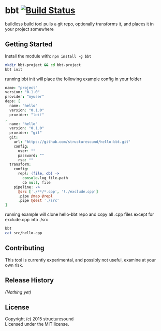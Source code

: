 # bbt [![Build Status](https://secure.travis-ci.org/leif/bbt.png?branch=master)](http://travis-ci.org/leif/bbt)

buildless build tool pulls a git repo, optionally transforms it, and places it in your project somewhere

## Getting Started
Install the module with: `npm install -g bbt`

```bash
mkdir bbt-project && cd bbt-project
bbt init
```
running bbt init will place the following example config in your folder
```coffee
name: "project"
version: "0.1.0"
provider: "myuser"
deps: [
  name: "hello"
  version: "0.1.0"
  provider: "leif"
,
  name: "hello"
  version: "0.1.0"
  provider: "git"
  git:
    url: "https://github.com/structuresound/hello-bbt.git"
    config:
      user: ""
      password: ""
      rsa: ""
  transform:
    config:
      repl: (file, cb) ->
        console.log file.path
        cb null, file
    pipeline: ->
      @src ['./**/*.cpp', '!./exclude.cpp']
      .pipe @map @repl
      .pipe @dest './src'
]
```
running example will clone hello-bbt repo and copy all .cpp files except for exclude.cpp into ./src
```bash
bbt
cat src/hello.cpp
```

## Contributing
This tool is currently experimental, and possibly not useful, examine at your own risk.

## Release History
_(Nothing yet)_

## License
Copyright (c) 2015 structuresound  
Licensed under the MIT license.
